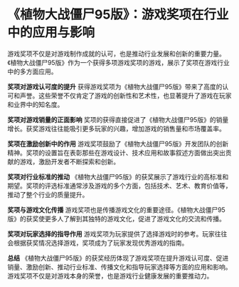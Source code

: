# 《植物大战僵尸95版》：游戏奖项在行业中的应用与影响

游戏奖项不仅是对游戏制作成就的认可，也是推动行业发展和创新的重要力量。《植物大战僵尸95版》作为一个获得多项游戏奖项的游戏，展示了奖项在游戏行业中的多方面应用。

**奖项对游戏认可度的提升**
获得游戏奖项为《植物大战僵尸95版》带来了高度的认可和声誉。这些荣誉不仅肯定了游戏的创新性和艺术性，也显著提升了游戏在玩家和业界中的知名度。

**奖项对游戏销量的正面影响**
奖项的获得直接促进了《植物大战僵尸95版》的销量增长。获奖游戏往往能吸引更多玩家的兴趣，增加游戏的销售量和市场覆盖率。

**奖项在激励创新中的作用**
游戏奖项鼓励了《植物大战僵尸95版》开发团队的创新精神。奖项的设置旨在表彰那些在游戏设计、技术应用和故事叙述方面做出突出贡献的游戏，激励开发者不断探索和创新。

**奖项对行业标准的推动**
《植物大战僵尸95版》的获奖展示了游戏行业的高标准和期望。奖项的评选标准通常涉及游戏的多个方面，包括技术、艺术、教育价值等，推动了整个行业的质量提升。

**奖项与游戏文化传播**
游戏奖项也是传播游戏文化的重要途径。《植物大战僵尸95版》的获奖使更多人了解到其独特的游戏文化，促进了游戏文化的交流和传播。

**奖项对玩家选择的指导作用**
游戏奖项为玩家提供了选择游戏时的参考。玩家往往会根据获奖情况选择游戏，奖项成为了玩家发现优秀游戏的指南。

**总结**
《植物大战僵尸95版》的获奖经历体现了游戏奖项在提升游戏认可度、促进销量、激励创新、推动行业标准、传播文化和指导玩家选择等方面的应用和影响。游戏奖项不仅是对游戏本身的荣誉，也是游戏行业健康发展的重要推动力。